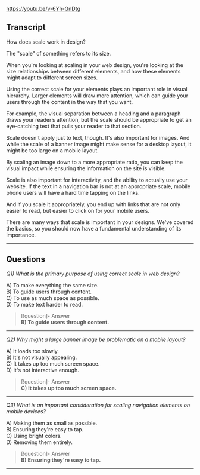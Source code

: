 https://youtu.be/v-6Yh-GnDtg

## Transcript
How does scale work in design?

The "scale" of something refers to its size.

When you're looking at scaling in your web design, you're looking at the size relationships between different elements, and how these elements might adapt to different screen sizes.

Using the correct scale for your elements plays an important role in visual hierarchy. Larger elements will draw more attention, which can guide your users through the content in the way that you want.

For example, the visual separation between a heading and a paragraph draws your reader’s attention, but the scale should be appropriate to get an eye-catching text that pulls your reader to that section.

Scale doesn't apply just to text, though. It's also important for images. And while the scale of a banner image might make sense for a desktop layout, it might be too large on a mobile layout.

By scaling an image down to a more appropriate ratio, you can keep the visual impact while ensuring the information on the site is visible.

Scale is also important for interactivity, and the ability to actually use your website. If the text in a navigation bar is not at an appropriate scale, mobile phone users will have a hard time tapping on the links.

And if you scale it appropriately, you end up with links that are not only easier to read, but easier to click on for your mobile users.

There are many ways that scale is important in your designs. We've covered the basics, so you should now have a fundamental understanding of its importance.

---
## Questions
*Q1) What is the primary purpose of using correct scale in web design?*

A) To make everything the same size.  
B) To guide users through content.  
C) To use as much space as possible.  
D) To make text harder to read.  

> [!question]- Answer  
> **B) To guide users through content.**  

---

*Q2) Why might a large banner image be problematic on a mobile layout?*

A) It loads too slowly.  
B) It's not visually appealing.  
C) It takes up too much screen space.  
D) It's not interactive enough.  

> [!question]- Answer  
> **C) It takes up too much screen space.**  

---

*Q3) What is an important consideration for scaling navigation elements on mobile devices?*

A) Making them as small as possible.  
B) Ensuring they're easy to tap.  
C) Using bright colors.  
D) Removing them entirely.  

> [!question]- Answer  
> **B) Ensuring they're easy to tap.**  

---
